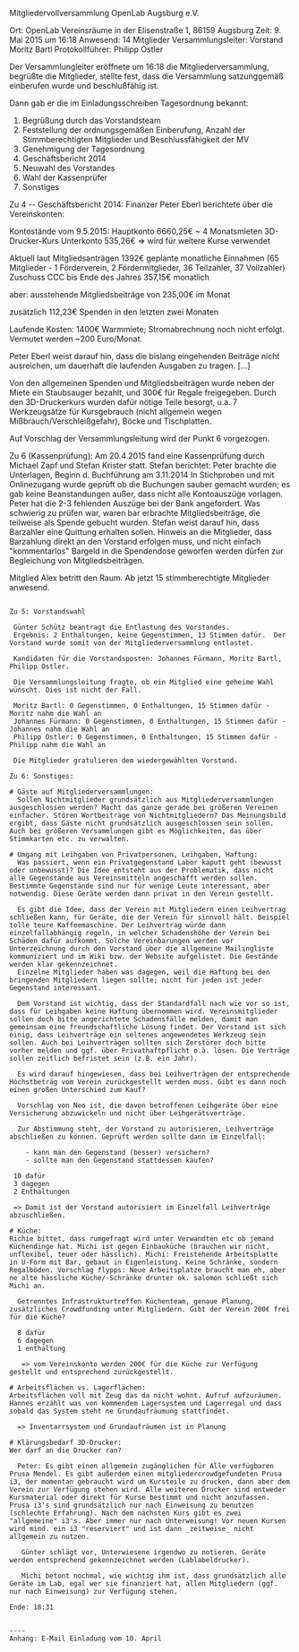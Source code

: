 Mitgliedervollversammlung OpenLab Augsburg e.V.

Ort: OpenLab Vereinsräume in der Elisenstraße 1, 86159 Augsburg
Zeit: 9. Mai 2015 um 16:18
Anwesend: 14 Mitglieder
Versammlungsleiter: Vorstand Moritz Bartl
Protokollführer: Philipp Ostler

Der Versammlungleiter eröffnete um 16:18 die Mitgliederversammlung, begrüßte die Mitglieder, stellte fest, dass die Versammlung satzunggemäß einberufen wurde und beschlußfähig ist.

Dann gab er die im Einladungsschreiben Tagesordnung bekannt:

1) Begrüßung durch das Vorstandsteam
2) Feststellung der ordnungsgemäßen Einberufung, Anzahl der
Stimmberechtigten Mitglieder und Beschlussfähigkeit der MV
3) Genehmigung der Tagesordnung
4) Geschäftsbericht 2014
5) Neuwahl des Vorstandes
6) Wahl der Kassenprüfer
7) Sonstiges

Zu 4 -- Geschäftsbericht 2014:
 Finanzer Peter Eberl berichtete über die Vereinskonten:
 
 Kontostände vom 9.5.2015:
 Hauptkonto 6660,25€   ~ 4 Monatsmieten
 3D-Drucker-Kurs Unterkonto 535,26€ => wird für weitere Kurse verwendet
 
 Aktuell laut Mitgliedsanträgen 1392€ geplante monatliche Einnahmen (65 Mitglieder - 1 Förderverein, 2 Fördermitglieder, 36 Teilzahler, 37 Vollzahler)
 Zuschuss CCC bis Ende des Jahres 357,15€ monatlich
  
 aber: ausstehende Mitgliedsbeiträge von 235,00€ im Monat
 
 zusätzlich 112,23€ Spenden in den letzten zwei Monaten

 Laufende Kosten: 1400€ Warmmiete; Stromabrechnung noch nicht erfolgt. Vermutet werden ~200 Euro/Monat.
 
 Peter Eberl weist darauf hin, dass die bislang eingehenden Beiträge nicht ausreichen, um dauerhaft die laufenden Ausgaben zu tragen. [...]

 Von den allgemeinen Spenden und Mitgliedsbeiträgen wurde neben der Miete ein Staubsauger bezahlt, und 300€ für Regale freigegeben.
 Durch den 3D-Druckerkurs wurden dafür nötige Teile besorgt, u.a. 7 Werkzeugsätze für Kursgebrauch (nicht allgemein wegen Mißbrauch/Verschleißgefahr), Böcke und Tischplatten.

Auf Vorschlag der Versammlungsleitung wird der Punkt 6 vorgezogen.

Zu 6 (Kassenprüfung): 
 Am 20.4.2015 fand eine Kassenprüfung durch Michael Zapf und Stefan Krister statt. Stefan berichtet:
 Peter brachte die Unterlagen, Beginn d. Buchführung am 3.11.2014
  In Stichproben und mit Onlinezugang wurde geprüft ob die Buchungen sauber gemacht wurden; es gab keine Beanstandungen außer, dass nicht alle Kontoauszüge vorlagen. Peter hat die 2-3 fehlenden Auszüge bei der Bank angefordert. Was schwierig zu prüfen war, waren bar erbrachte Mitgliedsbeiträge, die teilweise als Spende gebucht wurden. Stefan weist darauf hin, dass Barzahler eine Quittung erhalten sollen.
  Hinweis an die Mitglieder, dass Barzahlung direkt an den Vorstand erfolgen muss, und nicht einfach "kommentarlos" Bargeld in die Spendendose geworfen werden dürfen zur Begleichung von Mitgliedsbeiträgen.

Mitglied Alex betritt den Raum. Ab jetzt 15 stimmberechtigte Mitglieder anwesend.

~~~ Die Mitglieder bestätigen einstimmig die ordentlich durchgeführte Kassenprüfung (keine Enthaltungen, keine Gegenstimmen).

Zu 5: Vorstandswahl

 Günter Schütz beantragt die Entlastung des Vorstandes.
 Ergebnis: 2 Enthaltungen, keine Gegenstimmen, 13 Stimmen dafür.  Der Vorstand wurde somit von der Mitgliederversammlung entlastet.
 
 Kandidaten für die Vorstandsposten: Johannes Fürmann, Moritz Bartl, Philipp Ostler.
 
 Die Versammlungsleitung fragte, ob ein Mitglied eine geheime Wahl wünscht. Dies ist nicht der Fall.
 
 Moritz Bartl: 0 Gegenstimmen, 0 Enthaltungen, 15 Stimmen dafür - Moritz nahm die Wahl an
 Johannes Fürmann: 0 Gegenstimmen, 0 Enthaltungen, 15 Stimmen dafür - Johannes nahm die Wahl an
 Philipp Ostler: 0 Gegenstimmen, 0 Enthaltungen, 15 Stimmen dafür - Philipp nahm die Wahl an

 Die Mitglieder gratulieren dem wiedergewählten Vorstand.
 
Zu 6: Sonstiges:

# Gäste auf Mitgliederversammlungen:
  Sollen Nichtmitglieder grundsätzlich aus Mitgliederversammlungen ausgeschlossen werden? Macht das ganze gerade bei größeren Vereinen einfacher. Stören Wortbeiträge von Nichtmitgliedern? Das Meinungsbild ergibt, dass Gäste nicht grundsätzlich ausgeschlossen sein sollen. Auch bei größeren Versammlungen gibt es Möglichkeiten, das über Stimmkarten etc. zu verwalten.

# Umgang mit Leihgaben von Privatpersonen, Leihgaben, Haftung: 
  Was passiert, wenn ein Privatgegenstand Labor kaputt geht (bewusst oder unbewusst)? Die Idee entsteht aus der Problematik, dass nicht alle Gegenstände aus Vereinsmitteln angeschafft werden sollen. Bestimmte Gegenstände sind nur für wenige Leute interessant, aber notwendig. Diese Geräte werden dann privat in den Verein gestellt.
  
  Es gibt die Idee, dass der Verein mit Mitgliedern einen Leihvertrag schließen kann, für Geräte, die der Verein für sinnvoll hält. Beispiel tolle teure Kaffeemaschine. Der Leihvertrag würde dann einzelfallabhängig regeln, in welcher Schadenshöhe der Verein bei Schäden dafür aufkommt. Solche Vereinbarungen werden vor Unterzeichnung durch den Vorstand über die allgemeine Mailingliste kommuniziert und im Wiki bzw. der Website aufgelistet. Die Gestände werden klar gekennzeichnet.
  Einzelne Mitglieder haben was dagegen, weil die Haftung bei den bringenden Mitgliedern liegen sollte; nicht für jeden ist jeder Gegenstand interessant.
  
  Dem Vorstand ist wichtig, dass der Standardfall nach wie vor so ist, dass für Leihgaben keine Haftung übernommen wird. Vereinsmitglieder sollen doch bitte angerichtete Schadensfälle melden, damit man gemeinsam eine freundschaftliche Lösung findet. Der Vorstand ist sich einig, dass Leihverträge ein seltenes angewendetes Werkzeug sein sollen. Auch bei Leihverträgen sollten sich Zerstörer doch bitte vorher melden und ggf. über Privathaftpflicht o.ä. lösen. Die Verträge sollen zeitlich befristet sein (z.B. ein Jahr). 
  
  Es wird darauf hingewiesen, dass bei Leihverträgen der entsprechende Höchstbeträg vom Verein zurückgestellt werden muss. Gibt es dann noch einen großen Unterschied zum Kauf?

  Vorschlag von Neo ist, die davon betroffenen Leihgeräte über eine Versicherung abzuwickeln und nicht über Leihgerätsverträge.
  
  Zur Abstimmung steht, der Vorstand zu autorisieren, Leihverträge abschließen zu können. Geprüft werden sollte dann im Einzelfall:
  
    - kann man den Gegenstand (besser) versichern?
    - sollte man den Gegenstand stattdessen kaufen?
   
 10 dafür
 3 dagegen
 2 Enthaltungen

 => Damit ist der Vorstand autorisiert im Einzelfall Leihverträge abzuschließen.

# Küche: 
Richie bittet, dass rumgefragt wird unter Verwandten etc ob jemand Küchendinge hat. Michi ist gegen Einbauküche (brauchen wir nicht, unflexibel, teuer oder hässlich). Michi: Freistehende Arbeitsplatte  in U-Form mit Bar, gebaut in Eigenleistung. Keine Schränke, sondern Regalböden. Vorschlag flypps: Neue Arbeitsplatze braucht man eh, aber ne alte hässliche Küche/-Schränke drunter ok. salomon schließt sich Michi an.
  
  Getrenntes Infrastrukturtreffen Küchenteam, genaue Planung, zusätzliches Crowdfunding unter Mitgliedern. Gibt der Verein 200€ frei für die Küche? 
  
  8 dafür
  6 dagegen
  1 enthaltung

   => vom Vereinskonto werden 200€ für die Küche zur Verfügung gestellt und entsprechend zurückgestellt.
 
# Arbeitsflächen vs. Lagerflächen: 
Arbeitsflächen voll mit Zeug das da nicht wohnt. Aufruf aufzuräumen. Hannes erzählt was von kommendem Lagersystem und Lagerregal und dass sobald das System steht ne Grundaufräumung stattfindet.

  => Inventarrsystem und Grundaufräumen ist in Planung

# Klärungsbedarf 3D-Drucker: 
Wer darf an die Drucker ran? 
  
  Peter: Es gibt einen allgemein zugänglichen für Alle verfügbaren Prusa Mendel. Es gibt außerdem einen mitgliedercrowdgefundeten Prusa i3, der momentan gebraucht wird um Kursteile zu drucken, dann aber dem Verein zur Verfügung stehen wird. Alle weiteren Drucker sind entweder Kursmaterial oder direkt für Kurse bestimmt und nicht anzufassen. Prusa i3's sind grundsätzlich nur nach Einweisung zu benutzen (schlechte Erfahrung). Nach dem nächsten Kurs gibt es zwei "allgemeine" i3's. Aber immer nur nach Unterweisung! Vor neuen Kursen wird mind. ein i3 "reserviert" und ist dann _zeitweise_ nicht allgemein zu nutzen.
  
   Günter schlägt vor, Unterwiesene irgendwo zu notieren. Geräte werden entsprechend gekennzeichnet werden (Lablabeldrucker).

   Michi betont nochmal, wie wichtig ihm ist, dass grundsätzlich alle Geräte im Lab, egal wer sie finanziert hat, allen Mitgliedern (ggf. nur nach Einweisung) zur Verfügung stehen.

Ende: 18:31


----
Anhang: E-Mail Einladung vom 10. April



